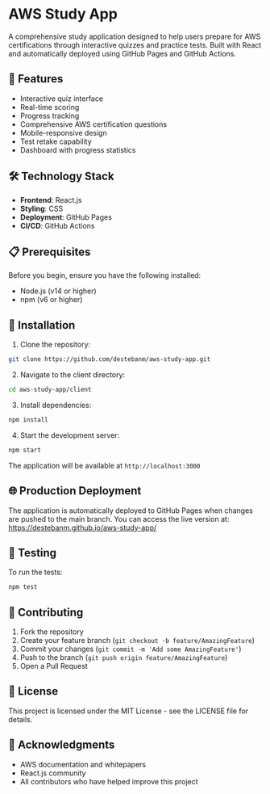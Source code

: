 # AWS Study App

A comprehensive study application designed to help users prepare for AWS certifications through interactive quizzes and practice tests. Built with React and automatically deployed using GitHub Pages and GitHub Actions.

## 🚀 Features

- Interactive quiz interface
- Real-time scoring
- Progress tracking
- Comprehensive AWS certification questions
- Mobile-responsive design
- Test retake capability
- Dashboard with progress statistics

## 🛠️ Technology Stack

- **Frontend**: React.js
- **Styling**: CSS
- **Deployment**: GitHub Pages
- **CI/CD**: GitHub Actions

## 📋 Prerequisites

Before you begin, ensure you have the following installed:
- Node.js (v14 or higher)
- npm (v6 or higher)

## 🔧 Installation

1. Clone the repository:
```bash
git clone https://github.com/destebanm/aws-study-app.git
```

2. Navigate to the client directory:
```bash
cd aws-study-app/client
```

3. Install dependencies:
```bash
npm install
```

4. Start the development server:
```bash
npm start
```

The application will be available at `http://localhost:3000`

## 🌐 Production Deployment

The application is automatically deployed to GitHub Pages when changes are pushed to the main branch. You can access the live version at: https://destebanm.github.io/aws-study-app/

## 🧪 Testing

To run the tests:
```bash
npm test
```

## 🤝 Contributing

1. Fork the repository
2. Create your feature branch (`git checkout -b feature/AmazingFeature`)
3. Commit your changes (`git commit -m 'Add some AmazingFeature'`)
4. Push to the branch (`git push origin feature/AmazingFeature`)
5. Open a Pull Request

## 📝 License

This project is licensed under the MIT License - see the LICENSE file for details.

## 🙏 Acknowledgments

- AWS documentation and whitepapers
- React.js community
- All contributors who have helped improve this project
